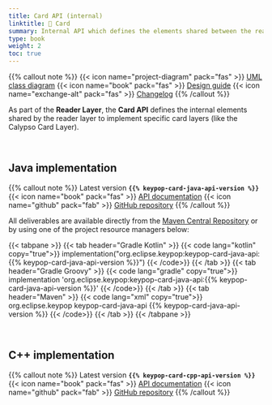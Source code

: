 ```yaml
---
title: Card API (internal)
linktitle: 🔶 Card
summary: Internal API which defines the elements shared between the reader layer and the card layer.
type: book
weight: 2
toc: true
---
```


{{% callout note %}}
{{< icon name="project-diagram" pack="fas" >}} [UML class diagram](https://docs.terminal-api.calypsonet.org/calypsonet-terminal-card-uml-api/)
<span class="component-metadata">{{< icon name="book" pack="fas" >}} [Design guide](https://terminal-api.calypsonet.org/specifications/reader-layer/card-api/)</span>
<span class="component-metadata">{{< icon name="exchange-alt" pack="fas" >}} [Changelog](https://github.com/eclipse-keypop/keypop-card-java-api/blob/main/CHANGELOG.md)</span>
{{% /callout %}}

As part of the **Reader Layer**, the **Card API** defines the internal elements shared by the
reader layer to implement specific card layers (like the Calypso Card Layer).

<br>

## Java implementation
{{% callout note %}}
Latest version **`{{% keypop-card-java-api-version %}}`**
<span class="component-metadata">{{< icon name="book" pack="fas" >}} [API documentation](https://docs.keypop.org/keypop-card-java-api/)</span>
<span class="component-metadata">{{< icon name="github" pack="fab" >}} [GitHub repository](https://github.com/eclipse-keypop/keypop-card-java-api/)</span>
{{% /callout %}}

All deliverables are available directly from the [Maven Central Repository](https://central.sonatype.com/search?q=keypop-card-java-api) or by using one of the project resource managers below:

{{< tabpane >}}
{{< tab header="Gradle Kotlin" >}}
{{< code lang="kotlin" copy="true">}}
implementation("org.eclipse.keypop:keypop-card-java-api:{{% keypop-card-java-api-version %}}")
{{< /code>}}
{{< /tab >}}
{{< tab header="Gradle Groovy" >}}
{{< code lang="gradle" copy="true">}}
implementation 'org.eclipse.keypop:keypop-card-java-api:{{% keypop-card-java-api-version %}}'
{{< /code>}}
{{< /tab >}}
{{< tab header="Maven" >}}
{{< code lang="xml" copy="true">}}
<dependency>
    <groupId>org.eclipse.keypop</groupId>
    <artifactId>keypop-card-java-api</artifactId>
    <version>{{% keypop-card-java-api-version %}}</version>
</dependency>
{{< /code>}}
{{< /tab >}}
{{< /tabpane >}}

<br>

## C++ implementation
{{% callout note %}}
Latest version **`{{% keypop-card-cpp-api-version %}}`**
<span class="component-metadata">{{< icon name="book" pack="fas" >}} [API documentation](https://docs.keypop.org/keypop-card-cpp-api/)</span>
<span class="component-metadata">{{< icon name="github" pack="fab" >}} [GitHub repository](https://github.com/eclipse-keypop/keypop-card-cpp-api/)</span>
{{% /callout %}}